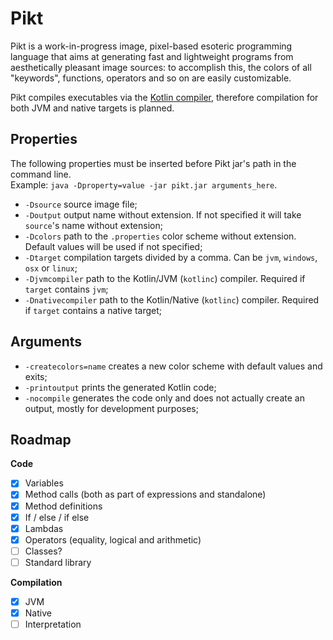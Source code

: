 # Pikt
Pikt is a work-in-progress image, pixel-based esoteric programming language that aims at generating fast and lightweight programs from aesthetically pleasant image sources: to accomplish this, the colors of all "keywords", functions, operators and so on are easily customizable.
  
Pikt compiles executables via the [Kotlin compiler](https://kotlinlang.org/docs/command-line.html), therefore compilation for both JVM and native targets is planned.

## Properties
The following properties must be inserted before Pikt jar's path in the command line.  
Example: `java -Dproperty=value -jar pikt.jar arguments_here`.  

- `-Dsource` source image file;
- `-Doutput` output name without extension. If not specified it will take `source`'s name without extension;
- `-Dcolors` path to the `.properties` color scheme without extension. Default values will be used if not specified;
- `-Dtarget` compilation targets divided by a comma. Can be `jvm`, `windows`, `osx` or `linux`;
- `-Djvmcompiler` path to the Kotlin/JVM (`kotlinc`) compiler. Required if `target` contains `jvm`;
- `-Dnativecompiler` path to the Kotlin/Native (`kotlinc`) compiler. Required if `target` contains a native target;

## Arguments

- `-createcolors=name` creates a new color scheme with default values and exits;
- `-printoutput` prints the generated Kotlin code;
- `-nocompile` generates the code only and does not actually create an output, mostly for development purposes;

## Roadmap

**Code**
- [x] Variables
- [x] Method calls (both as part of expressions and standalone)
- [x] Method definitions
- [x] If / else / if else
- [x] Lambdas
- [x] Operators (equality, logical and arithmetic)
- [ ] Classes?
- [ ] Standard library

**Compilation**
- [x] JVM
- [x] Native
- [ ] Interpretation